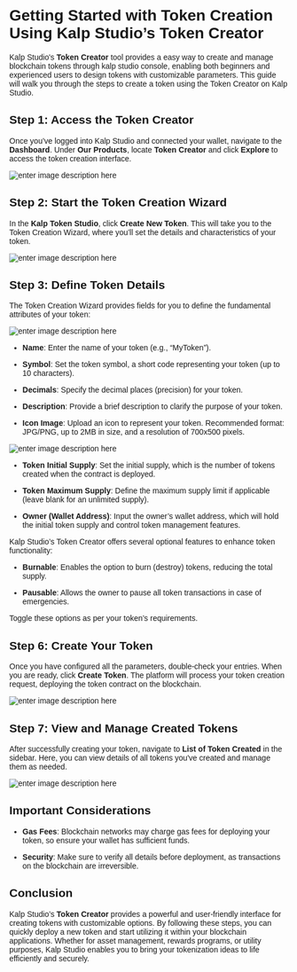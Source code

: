<style> body {  font-family: "Source Sans 3", sans-serif!important; }</style>
<link href="https://fonts.googleapis.com/css2?family=Source+Sans+3:ital,wght@0,200..900;1,200..900&display=swap" rel="stylesheet">    <link rel="stylesheet" href="https://fonts.googleapis.com/icon?family=Material+Icons">

# Getting Started with Token Creation Using Kalp Studio’s Token Creator

Kalp Studio's **Token Creator** tool provides a easy way to create and manage blockchain tokens through kalp studio console, enabling both beginners and experienced users to design tokens with customizable parameters. This guide will walk you through the steps to create a token using the Token Creator on Kalp Studio.

## Step 1: Access the Token Creator

Once you’ve logged into Kalp Studio and connected your wallet, navigate to the **Dashboard**. Under **Our Products**, locate **Token Creator** and click **Explore** to access the token creation interface.

![enter image description here](https://docs-images-kalp-studio.s3.ap-south-1.amazonaws.com/Token+creator/6.png)

## Step 2: Start the Token Creation Wizard

In the **Kalp Token Studio**, click **Create New Token**. This will take you to the Token Creation Wizard, where you’ll set the details and characteristics of your token.

![enter image description here](https://docs-images-kalp-studio.s3.ap-south-1.amazonaws.com/Token+creator/7.png)
  

## Step 3: Define Token Details

The Token Creation Wizard provides fields for you to define the fundamental attributes of your token:

 ![enter image description here](https://docs-images-kalp-studio.s3.ap-south-1.amazonaws.com/Token+creator/10.png)

-  **Name**: Enter the name of your token (e.g., “MyToken”).

-  **Symbol**: Set the token symbol, a short code representing your token (up to 10 characters).

-  **Decimals**: Specify the decimal places (precision) for your token.

-  **Description**: Provide a brief description to clarify the purpose of your token.

-  **Icon Image**: Upload an icon to represent your token. Recommended format: JPG/PNG, up to 2MB in size, and a resolution of 700x500 pixels.

  
![enter image description here](https://docs-images-kalp-studio.s3.ap-south-1.amazonaws.com/Token+creator/13.png)

-  **Token Initial Supply**: Set the initial supply, which is the number of tokens created when the contract is deployed.

-  **Token Maximum Supply**: Define the maximum supply limit if applicable (leave blank for an unlimited supply).

-  **Owner (Wallet Address)**: Input the owner’s wallet address, which will hold the initial token supply and control token management features.

Kalp Studio’s Token Creator offers several optional features to enhance token functionality:
  

-  **Burnable**: Enables the option to burn (destroy) tokens, reducing the total supply.

-  **Pausable**: Allows the owner to pause all token transactions in case of emergencies.

Toggle these options as per your token’s requirements.

## Step 6: Create Your Token

Once you have configured all the parameters, double-check your entries. When you are ready, click **Create Token**. The platform will process your token creation request, deploying the token contract on the blockchain.

![enter image description here](https://docs-images-kalp-studio.s3.ap-south-1.amazonaws.com/Token+creator/11.png)

## Step 7: View and Manage Created Tokens

After successfully creating your token, navigate to **List of Token Created** in the sidebar. Here, you can view details of all tokens you've created and manage them as needed.

![enter image description here](https://docs-images-kalp-studio.s3.ap-south-1.amazonaws.com/Token+creator/19.png)

## Important Considerations

-  **Gas Fees**: Blockchain networks may charge gas fees for deploying your token, so ensure your wallet has sufficient funds.

-  **Security**: Make sure to verify all details before deployment, as transactions on the blockchain are irreversible. 

## Conclusion

Kalp Studio’s **Token Creator** provides a powerful and user-friendly interface for creating tokens with customizable options. By following these steps, you can quickly deploy a new token and start utilizing it within your blockchain applications. Whether for asset management, rewards programs, or utility purposes, Kalp Studio enables you to bring your tokenization ideas to life efficiently and securely.